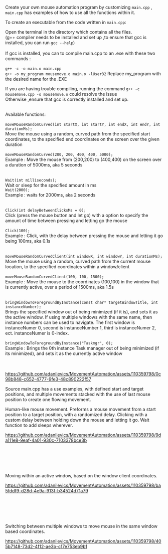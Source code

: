 Create your own mouse automation program by customizing ```main.cpp``` , ```main.cpp``` has examples of how to use all the functions within it.


To create an executable from the code written in ```main.cpp```:

Open the terminal in the directory which contains all the files. <br />
(g++ compiler needs to be installed and set up  ,to ensure that gcc is installed, you can run ```gcc --help```)
<br /> <br />If gcc is installed, you can to compile main.cpp to an .exe with these two commands :
<br />
<br />```g++ -c -o main.o main.cpp``` 
<br />```g++ -o my_program mousemove.o main.o -lUser32``` 
Replace my_program with the desired name for the .EXE


If you are having trouble compiling, running the command ```g++ -c mousemove.cpp -o mousemove.o``` could resolve the issue
<br /> Otherwise ,ensure that gcc is correctly installed and set up.


<br /> Available functions: <br />
<br />
```moveMouseRandomCurved(int startX, int startY, int endX, int endY, int durationMs); ```  <br />
Move the mouse using a random, curved path from the specified start coordinates, to the specified end coordinates  on the screen over the given duration <br />
<br />
```moveMouseRandomCurved(200, 200, 400, 400, 5000);``` <br />
Example : Move the mouse from (200,200) to (400,400) on the screen over a duration of 5000ms, aka 5 seconds<br />
<br/>
<br />
```Wait(int milliseconds);```  <br />
Wait or sleep for the specified amount in ms 
<br />
```Wait(2000);``` <br />
Example : waits for 2000ms, aka 2 seconds<br />
<br />
<br />
```Click(int delayBetweenClicksMs = 0);```   <br />
Click (press the mouse button and let go) with a option to specify the amount of time between pressing and letting go the mouse<br />
<br />
```Click(100);``` <br />
Example : Click, with the delay between pressing the mouse and letting it go being 100ms, aka 0.1s<br />
<br />
<br />
```moveMouseRandomCurvedClient(int windowX, int windowY, int durationMs);```   <br />
Move the mouse using a random, curved path from the current mouse location, to the specified coordinates within a window/client<br />
<br />
```moveMouseRandomCurvedClient(100, 100, 1500);``` <br />
Example : Move the mouse to the coordinates (100,100) in the window that is currently active, over a period of 1500ms, aka 1.5s<br />
<br />
<br />
```bringWindowToForegroundByInstance(const char* targetWindowTitle, int instanceNumber);``` <br />
Brings the specified window out of being minimized (if it is), and sets it as the active window. If using multiple windows with the same name, then instance numbers can be used to navigate. The first window is instanceNumer 0, second is instanceNumber 1, third is instanceNumer 2, ect. instanceNumer is 0-index.<br />
<br />
```bringWindowToForegroundByInstance("Taskmgr", 0);``` <br />
Example : Brings the 0th instance Task manager out of being minimized (if its minimized), and sets it as the currently active window<br />
<br />
<br />



https://github.com/adanilevics/MovementAutomation/assets/110359798/0c98b848-c652-4777-9fe3-48c890222f57



Source main.cpp has a use examples, with defined start and target positions, and multiple movements stacked with the use of last mouse position to create one flowing movement.

Human-like mouse movement. Preforms a mouse movement from a start position to a target position, with a randomized delay.
Clicking with a custom delay between holding down the mouse and letting it go.
Wait function to add sleeps wherever.


https://github.com/adanilevics/MovementAutomation/assets/110359798/9da111e8-9eaf-4a01-930c-7103378bce3b


<br /><br /><br /><br />


Moving within an active window, based on the window client coordinates.

https://github.com/adanilevics/MovementAutomation/assets/110359798/ba5fddf9-d28d-4e9a-913f-b34524d71a79

<br /><br /><br /><br />


Switching between multiple windows to move mouse in the same window based coordinates.

https://github.com/adanilevics/MovementAutomation/assets/110359798/405b7148-73d2-4f12-ae3b-c17e753eb9b1




